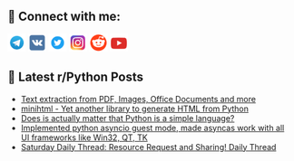 ## 🔎 Connect with me:
[<img src="https://github.com/bullbesh/bullbesh/blob/main/images/Telegram.png" width="32" height="32" />](https://t.me/bullbesh)
[<img src="https://github.com/bullbesh/bullbesh/blob/main/images/VK.png" width="32" height="32" />](https://vk.com/bullbesh)
[<img src="https://github.com/bullbesh/bullbesh/blob/main/images/Twitter.png" width="32" height="32" />](https://twitter.com/bullbesh1)
[<img src="https://github.com/bullbesh/bullbesh/blob/main/images/Instagram.png" width="32" height="32" />](https://www.instagram.com/bullbesh)
[<img src="https://github.com/bullbesh/bullbesh/blob/main/images/Reddit.png" width="32" height="32" />](https://www.reddit.com/user/bullbesh)
[<img src="https://github.com/bullbesh/bullbesh/blob/main/images/YouTube.png" width="32" height="32" />](https://www.youtube.com/channel/UCtfjRs6uzgq5mfm8S06WTcg)

## 📕 Latest r/Python Posts
<!-- BLOG-POST-LIST:START -->
- [Text extraction from PDF, Images, Office Documents and more](https://www.reddit.com/r/Python/comments/1jxqyzv/text_extraction_from_pdf_images_office_documents/)
- [minihtml - Yet another library to generate HTML from Python](https://www.reddit.com/r/Python/comments/1jxkkb8/minihtml_yet_another_library_to_generate_html/)
- [Does is actually matter that Python is a simple language?](https://www.reddit.com/r/Python/comments/1jxjrky/does_is_actually_matter_that_python_is_a_simple/)
- [Implemented python asyncio guest mode, made asyncas work with all UI frameworks like Win32, QT, TK](https://www.reddit.com/r/Python/comments/1jxb8xj/implemented_python_asyncio_guest_mode_made/)
- [Saturday Daily Thread: Resource Request and Sharing! Daily Thread](https://www.reddit.com/r/Python/comments/1jx4cik/saturday_daily_thread_resource_request_and/)
<!-- BLOG-POST-LIST:END -->

